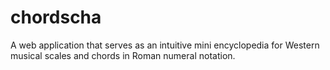 # chordscha
A web application that serves as an intuitive mini encyclopedia for Western musical scales and chords in Roman numeral notation.
